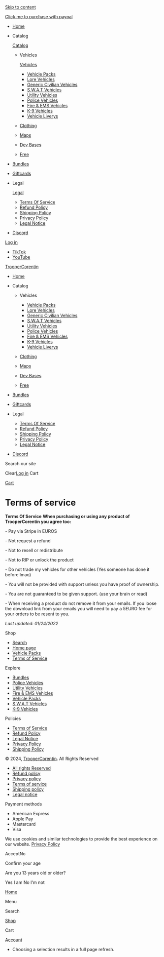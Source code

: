 [Skip to content](#MainContent)

[Click me to purchase with paypal](https://troopercorentin.tebex.io/FAQ)

     

* [Home](https://troopercorentin.com/)
* Catalog
    
    [Catalog](https://troopercorentin.com/collections/all)
    
    * Vehicles
        
        [Vehicles](https://troopercorentin.com/)
        
        * [Vehicle Packs](https://troopercorentin.com/collections/vehicle-packs)
        * [Lore Vehicles](https://troopercorentin.com/collections/lore-vehicles)
        * [Generic Civilian Vehicles](https://troopercorentin.com/collections/generic-civilian-vehicles)
        * [S.W.A.T Vehicles](https://troopercorentin.com/collections/s-w-a-t-vehicles)
        * [Utility Vehicles](https://troopercorentin.com/collections/utility-vehicles)
        * [Police Vehicles](https://troopercorentin.com/collections/special-vehicles)
        * [Fire & EMS Vehicles](https://troopercorentin.com/collections/fire-vehicles)
        * [K-9 Vehicles](https://troopercorentin.com/collections/k-9-vehicles)
        * [Vehicle Liverys](https://troopercorentin.com/collections/vehicle-liveries)
        
    * [Clothing](https://troopercorentin.com/collections/clothing)
    * [Maps](https://troopercorentin.com/collections/maps)
    * [Dev Bases](https://troopercorentin.com/collections/dev-bases)
    * [Free](https://www.lcpdfr.com/profile/365502-troopercorentin/content/?type=downloads_file&change_section=1)
    
* [Bundles](https://troopercorentin.com/collections/bundles)
* [Giftcards](https://troopercorentin.com/products/gift-card)
* Legal
    
    [Legal](https://troopercorentin.com/policies/refund-policy)
    
    * [Terms Of Service](https://troopercorentin.com/policies/terms-of-service)
    * [Refund Policy](https://troopercorentin.com/policies/refund-policy)
    * [Shipping Policy](https://troopercorentin.com/policies/shipping-policy)
    * [Privacy Policy](https://troopercorentin.com/policies/privacy-policy)
    * [Legal Notice](https://troopercorentin.com/policies/legal-notice)
    
* [Discord](https://discord.gg/troopercorentin)

[Log in](https://troopercorentin.com/account/login)

* [TikTok](https://www.tiktok.com/@troopercorentin)
* [YouTube](https://www.youtube.com/@TrooperCorentin)

[TrooperCorentin](https://troopercorentin.com/)

* [Home](https://troopercorentin.com/)
* Catalog
    
    * Vehicles
        
        * [Vehicle Packs](https://troopercorentin.com/collections/vehicle-packs)
        * [Lore Vehicles](https://troopercorentin.com/collections/lore-vehicles)
        * [Generic Civilian Vehicles](https://troopercorentin.com/collections/generic-civilian-vehicles)
        * [S.W.A.T Vehicles](https://troopercorentin.com/collections/s-w-a-t-vehicles)
        * [Utility Vehicles](https://troopercorentin.com/collections/utility-vehicles)
        * [Police Vehicles](https://troopercorentin.com/collections/special-vehicles)
        * [Fire & EMS Vehicles](https://troopercorentin.com/collections/fire-vehicles)
        * [K-9 Vehicles](https://troopercorentin.com/collections/k-9-vehicles)
        * [Vehicle Liverys](https://troopercorentin.com/collections/vehicle-liveries)
        
    * [Clothing](https://troopercorentin.com/collections/clothing)
    * [Maps](https://troopercorentin.com/collections/maps)
    * [Dev Bases](https://troopercorentin.com/collections/dev-bases)
    * [Free](https://www.lcpdfr.com/profile/365502-troopercorentin/content/?type=downloads_file&change_section=1)
    
* [Bundles](https://troopercorentin.com/collections/bundles)
* [Giftcards](https://troopercorentin.com/products/gift-card)
* Legal
    
    * [Terms Of Service](https://troopercorentin.com/policies/terms-of-service)
    * [Refund Policy](https://troopercorentin.com/policies/refund-policy)
    * [Shipping Policy](https://troopercorentin.com/policies/shipping-policy)
    * [Privacy Policy](https://troopercorentin.com/policies/privacy-policy)
    * [Legal Notice](https://troopercorentin.com/policies/legal-notice)
    
* [Discord](https://discord.gg/troopercorentin)

 Search our site  

Clear[Log in](https://troopercorentin.com/account/login) Cart

[Cart](https://troopercorentin.com/cart)

Terms of service
================

**Terms Of Service** **When purchasing or using any product of TrooperCorentin you agree too:**

\- Pay via Stripe in EUROS

\- Not request a refund

\- Not to resell or redistribute

\- Not to RIP or unlock the product

\- Do not trade my vehicles for other vehicles (Yes someone has done it before lmao)

\- You will not be provided with support unless you have proof of ownership.

\- You are not guaranteed to be given support. (use your brain or read)

\- When receiving a product do not remove it from your emails. If you loose the download link from your emails you will need to pay a 5EURO fee for your orders to be resent to you.

_Last updated: 01/24/2022_

      

Shop

* [Search](https://troopercorentin.com/search)
* [Home page](https://troopercorentin.com/)
* [Vehicle Packs](https://troopercorentin.com/collections/vehicle-packs)
* [Terms of Service](https://troopercorentin.com/policies/terms-of-service)

Explore

* [Bundles](https://troopercorentin.com/collections/bundles)
* [Police Vehicles](https://troopercorentin.com/collections/special-vehicles)
* [Utility Vehicles](https://troopercorentin.com/collections/utility-vehicles)
* [Fire & EMS Vehicles](https://troopercorentin.com/collections/fire-vehicles)
* [Vehicle Packs](https://troopercorentin.com/collections/vehicle-packs)
* [S.W.A.T Vehicles](https://troopercorentin.com/collections/s-w-a-t-vehicles)
* [K-9 Vehicles](https://troopercorentin.com/collections/k-9-vehicles)

Policies

* [Terms of Service](https://troopercorentin.com/policies/terms-of-service)
* [Refund Policy](https://troopercorentin.com/policies/refund-policy)
* [Legal Notice](https://troopercorentin.com/policies/legal-notice)
* [Privacy Policy](https://troopercorentin.com/policies/privacy-policy)
* [Shipping Policy](https://troopercorentin.com/policies/shipping-policy)

© 2024, [TrooperCorentin](https://troopercorentin.com/). All Rights Reserved

* [All rights Reserved](https://www.shopify.com/?utm_campaign=poweredby&utm_medium=shopify&utm_source=onlinestore)
* [Refund policy](https://troopercorentin.com/policies/refund-policy)
* [Privacy policy](https://troopercorentin.com/policies/privacy-policy)
* [Terms of service](https://troopercorentin.com/policies/terms-of-service)
* [Shipping policy](https://troopercorentin.com/policies/shipping-policy)
* [Legal notice](https://troopercorentin.com/policies/legal-notice)

Payment methods

* American Express
* Apple Pay
* Mastercard
* Visa

We use cookies and similar technologies to provide the best experience on our website. [Privacy Policy](https://troopercorentin.com/policies/privacy-policy)

AcceptNo

Confirm your age

Are you 13 years old or older?

Yes I am No I'm not

[Home](https://troopercorentin.com/)

Menu

Search

[Shop](https://troopercorentin.com/collections/all)

Cart

[Account](https://troopercorentin.com/account/login)

* Choosing a selection results in a full page refresh.